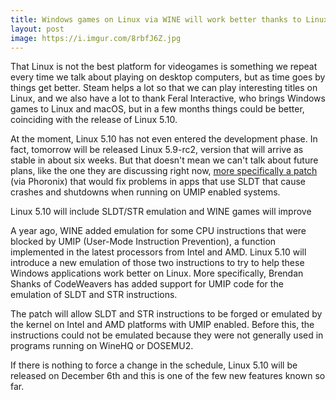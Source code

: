 ```yaml
---
title: Windows games on Linux via WINE will work better thanks to Linux 5.10
layout: post
image: https://i.imgur.com/8rbfJ6Z.jpg
---
```


That Linux is not the best platform for videogames is something we repeat every time we talk about playing on desktop computers, but as time goes by things get better. Steam helps a lot so that we can play interesting titles on Linux, and we also have a lot to thank Feral Interactive, who brings Windows games to Linux and macOS, but in a few months things could be better, coinciding with the release of Linux 5.10.

At the moment, Linux 5.10 has not even entered the development phase. In fact, tomorrow will be released Linux 5.9-rc2, version that will arrive as stable in about six weeks. But that doesn't mean we can't talk about future plans, like the one they are discussing right now, [more specifically a patch](https://www.phoronix.com/scan.php?page=news_item&px=Linux-5.10-SLDT-STR-Spoofing) (via Phoronix) that would fix problems in apps that use SLDT that cause crashes and shutdowns when running on UMIP enabled systems.

Linux 5.10 will include SLDT/STR emulation and WINE games will improve

A year ago, WINE added emulation for some CPU instructions that were blocked by UMIP (User-Mode Instruction Prevention), a function implemented in the latest processors from Intel and AMD. Linux 5.10 will introduce a new emulation of those two instructions to try to help these Windows applications work better on Linux. More specifically, Brendan Shanks of CodeWeavers has added support for UMIP code for the emulation of SLDT and STR instructions.

The patch will allow SLDT and STR instructions to be forged or emulated by the kernel on Intel and AMD platforms with UMIP enabled. Before this, the instructions could not be emulated because they were not generally used in programs running on WineHQ or DOSEMU2.

If there is nothing to force a change in the schedule, Linux 5.10 will be released on December 6th and this is one of the few new features known so far.
